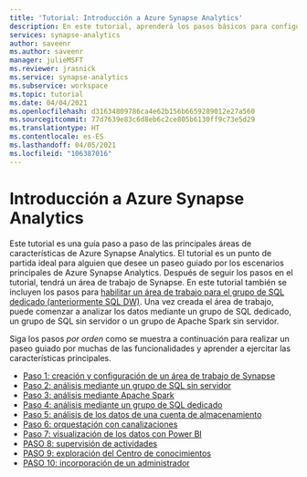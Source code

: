```yaml
---
title: 'Tutorial: Introducción a Azure Synapse Analytics'
description: En este tutorial, aprenderá los pasos básicos para configurar y usar Azure Synapse Analytics.
services: synapse-analytics
author: saveenr
ms.author: saveenr
manager: julieMSFT
ms.reviewer: jrasnick
ms.service: synapse-analytics
ms.subservice: workspace
ms.topic: tutorial
ms.date: 04/04/2021
ms.openlocfilehash: d31634809786ca4e62b156b6659289012e27a560
ms.sourcegitcommit: 77d7639e83c6d8eb6c2ce805b6130ff9c73e5d29
ms.translationtype: HT
ms.contentlocale: es-ES
ms.lasthandoff: 04/05/2021
ms.locfileid: "106387016"
---
```

# <a name="get-started-with-azure-synapse-analytics"></a>Introducción a Azure Synapse Analytics

Este tutorial es una guía paso a paso de las principales áreas de características de Azure Synapse Analytics. El tutorial es un punto de partida ideal para alguien que desee un paseo guiado por los escenarios principales de Azure Synapse Analytics. Después de seguir los pasos en el tutorial, tendrá un área de trabajo de Synapse. En este tutorial también se incluyen los pasos para [habilitar un área de trabajo para el grupo de SQL dedicado (anteriormente SQL DW)](./sql-data-warehouse/workspace-connected-create.md). Una vez creada el área de trabajo, puede comenzar a analizar los datos mediante un grupo de SQL dedicado, un grupo de SQL sin servidor o un grupo de Apache Spark sin servidor.

Siga los pasos *por orden* como se muestra a continuación para realizar un paseo guiado por muchas de las funcionalidades y aprender a ejercitar las características principales.

* [Paso 1: creación y configuración de un área de trabajo de Synapse](get-started-create-workspace.md)
* [Paso 2: análisis mediante un grupo de SQL sin servidor](get-started-analyze-sql-on-demand.md)
* [Paso 3: análisis mediante Apache Spark](get-started-analyze-spark.md)
* [Paso 4: análisis mediante un grupo de SQL dedicado](get-started-analyze-sql-pool.md)
* [Paso 5: análisis de los datos de una cuenta de almacenamiento](get-started-analyze-storage.md)
* [Paso 6: orquestación con canalizaciones](get-started-pipelines.md)
* [Paso 7: visualización de los datos con Power BI](get-started-visualize-power-bi.md)
* [PASO 8: supervisión de actividades](get-started-monitor.md)
* [PASO 9: exploración del Centro de conocimientos](get-started-knowledge-center.md)
* [PASO 10: incorporación de un administrador](get-started-add-admin.md)
